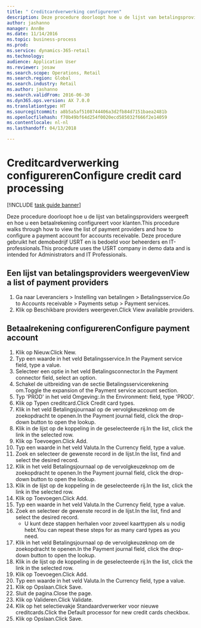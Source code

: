 ```yaml
--- 
title: " Creditcardverwerking configureren"
description: Deze procedure doorloopt hoe u de lijst van betalingsproviders weergeeft en hoe u een betaalrekening configureert voor klanten.
author: jashanno
manager: AnnBe
ms.date: 11/14/2016
ms.topic: business-process
ms.prod: 
ms.service: dynamics-365-retail
ms.technology: 
audience: Application User
ms.reviewer: josaw
ms.search.scope: Operations, Retail
ms.search.region: Global
ms.search.industry: Retail
ms.author: jashanno
ms.search.validFrom: 2016-06-30
ms.dyn365.ops.version: AX 7.0.0
ms.translationtype: HT
ms.sourcegitcommit: a8b5a5af5108744406a3d2fb84d7151baea2481b
ms.openlocfilehash: f70b49bf64d254f0020ecd585032f666f2e14059
ms.contentlocale: nl-nl
ms.lasthandoff: 04/13/2018

---
```

# <a name="configure-credit-card-processing"></a><span data-ttu-id="22298-103"> Creditcardverwerking configureren</span><span class="sxs-lookup"><span data-stu-id="22298-103">Configure credit card processing</span></span>

[!INCLUDE [task guide banner](../includes/task-guide-banner.md)]

<span data-ttu-id="22298-104">Deze procedure doorloopt hoe u de lijst van betalingsproviders weergeeft en hoe u een betaalrekening configureert voor klanten.</span><span class="sxs-lookup"><span data-stu-id="22298-104">This procedure walks through how to view the list of payment providers and how to configure a payment account for accounts receivable.</span></span> <span data-ttu-id="22298-105">Deze procedure gebruikt het demobedrijf USRT en is bedoeld voor beheerders en IT-professionals.</span><span class="sxs-lookup"><span data-stu-id="22298-105">This procedure uses the USRT company in demo data and is intended for Administrators and IT Professionals.</span></span>


## <a name="view-a-list-of-payment-providers"></a><span data-ttu-id="22298-106">Een lijst van betalingsproviders weergeven</span><span class="sxs-lookup"><span data-stu-id="22298-106">View a list of payment providers</span></span>
1. <span data-ttu-id="22298-107">Ga naar Leveranciers > Instelling van betalingen > Betalingsservice.</span><span class="sxs-lookup"><span data-stu-id="22298-107">Go to Accounts receivable > Payments setup > Payment services.</span></span>
2. <span data-ttu-id="22298-108">Klik op Beschikbare providers weergeven.</span><span class="sxs-lookup"><span data-stu-id="22298-108">Click View available providers.</span></span>

## <a name="configure-payment-account"></a><span data-ttu-id="22298-109">Betaalrekening configureren</span><span class="sxs-lookup"><span data-stu-id="22298-109">Configure payment account</span></span>
1. <span data-ttu-id="22298-110">Klik op Nieuw.</span><span class="sxs-lookup"><span data-stu-id="22298-110">Click New.</span></span>
2. <span data-ttu-id="22298-111">Typ een waarde in het veld Betalingsservice.</span><span class="sxs-lookup"><span data-stu-id="22298-111">In the Payment service field, type a value.</span></span>
3. <span data-ttu-id="22298-112">Selecteer een optie in het veld Betalingsconnector.</span><span class="sxs-lookup"><span data-stu-id="22298-112">In the Payment connector field, select an option.</span></span>
4. <span data-ttu-id="22298-113">Schakel de uitbreiding van de sectie Betalingsservicerekening om.</span><span class="sxs-lookup"><span data-stu-id="22298-113">Toggle the expansion of the Payment service account section.</span></span>
5. <span data-ttu-id="22298-114">Typ 'PROD' in het veld Omgeving:.</span><span class="sxs-lookup"><span data-stu-id="22298-114">In the Environment: field, type 'PROD'.</span></span>
6. <span data-ttu-id="22298-115">Klik op Typen creditcard.</span><span class="sxs-lookup"><span data-stu-id="22298-115">Click Credit card types.</span></span>
7. <span data-ttu-id="22298-116">Klik in het veld Betalingsjournaal op de vervolgkeuzeknop om de zoekopdracht te openen.</span><span class="sxs-lookup"><span data-stu-id="22298-116">In the Payment journal field, click the drop-down button to open the lookup.</span></span>
8. <span data-ttu-id="22298-117">Klik in de lijst op de koppeling in de geselecteerde rij.</span><span class="sxs-lookup"><span data-stu-id="22298-117">In the list, click the link in the selected row.</span></span>
9. <span data-ttu-id="22298-118">Klik op Toevoegen.</span><span class="sxs-lookup"><span data-stu-id="22298-118">Click Add.</span></span>
10. <span data-ttu-id="22298-119">Typ een waarde in het veld Valuta.</span><span class="sxs-lookup"><span data-stu-id="22298-119">In the Currency field, type a value.</span></span>
11. <span data-ttu-id="22298-120">Zoek en selecteer de gewenste record in de lijst.</span><span class="sxs-lookup"><span data-stu-id="22298-120">In the list, find and select the desired record.</span></span>
12. <span data-ttu-id="22298-121">Klik in het veld Betalingsjournaal op de vervolgkeuzeknop om de zoekopdracht te openen.</span><span class="sxs-lookup"><span data-stu-id="22298-121">In the Payment journal field, click the drop-down button to open the lookup.</span></span>
13. <span data-ttu-id="22298-122">Klik in de lijst op de koppeling in de geselecteerde rij.</span><span class="sxs-lookup"><span data-stu-id="22298-122">In the list, click the link in the selected row.</span></span>
14. <span data-ttu-id="22298-123">Klik op Toevoegen.</span><span class="sxs-lookup"><span data-stu-id="22298-123">Click Add.</span></span>
15. <span data-ttu-id="22298-124">Typ een waarde in het veld Valuta.</span><span class="sxs-lookup"><span data-stu-id="22298-124">In the Currency field, type a value.</span></span>
16. <span data-ttu-id="22298-125">Zoek en selecteer de gewenste record in de lijst.</span><span class="sxs-lookup"><span data-stu-id="22298-125">In the list, find and select the desired record.</span></span>
    * <span data-ttu-id="22298-126">U kunt deze stappen herhalen voor zoveel kaarttypen als u nodig hebt.</span><span class="sxs-lookup"><span data-stu-id="22298-126">You can repeat these steps for as many card types as you need.</span></span>  
17. <span data-ttu-id="22298-127">Klik in het veld Betalingsjournaal op de vervolgkeuzeknop om de zoekopdracht te openen.</span><span class="sxs-lookup"><span data-stu-id="22298-127">In the Payment journal field, click the drop-down button to open the lookup.</span></span>
18. <span data-ttu-id="22298-128">Klik in de lijst op de koppeling in de geselecteerde rij.</span><span class="sxs-lookup"><span data-stu-id="22298-128">In the list, click the link in the selected row.</span></span>
19. <span data-ttu-id="22298-129">Klik op Toevoegen.</span><span class="sxs-lookup"><span data-stu-id="22298-129">Click Add.</span></span>
20. <span data-ttu-id="22298-130">Typ een waarde in het veld Valuta.</span><span class="sxs-lookup"><span data-stu-id="22298-130">In the Currency field, type a value.</span></span>
21. <span data-ttu-id="22298-131">Klik op Opslaan.</span><span class="sxs-lookup"><span data-stu-id="22298-131">Click Save.</span></span>
22. <span data-ttu-id="22298-132">Sluit de pagina.</span><span class="sxs-lookup"><span data-stu-id="22298-132">Close the page.</span></span>
23. <span data-ttu-id="22298-133">Klik op Valideren.</span><span class="sxs-lookup"><span data-stu-id="22298-133">Click Validate.</span></span>
24. <span data-ttu-id="22298-134">Klik op het selectievakje Standaardverwerker voor nieuwe creditcards.</span><span class="sxs-lookup"><span data-stu-id="22298-134">Click the Default processor for new credit cards checkbox.</span></span>
25. <span data-ttu-id="22298-135">Klik op Opslaan.</span><span class="sxs-lookup"><span data-stu-id="22298-135">Click Save.</span></span>


